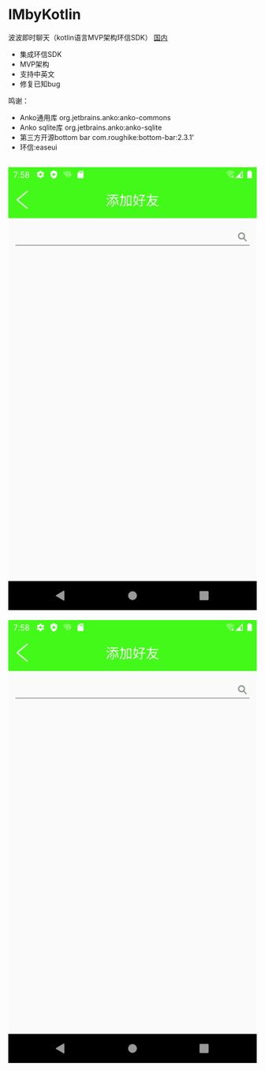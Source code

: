 # IMbyKotlin
波波即时聊天（kotlin语言MVP架构环信SDK）
<a href="https://mp.weixin.qq.com/s/FUAKOpYtMrX2NO7DCWV-lg">国内</a>

+ 集成环信SDK
+ MVP架构
+ 支持中英文
+ 修复已知bug

鸣谢：</br>
+ Anko通用库 org.jetbrains.anko:anko-commons
+ Anko sqlite库 org.jetbrains.anko:anko-sqlite
+ 第三方开源bottom bar com.roughike:bottom-bar:2.3.1'
+ 环信:easeui
</br>
<div align="center">
<img src="https://github.com/leonInShanghai/IMbyKotlin/blob/master/picture/2.webp" >
 </div>
 </br>
 <div align="center">
<img src="https://github.com/leonInShanghai/IMbyKotlin/blob/master/picture/2.webp" >
</div>
</br>

